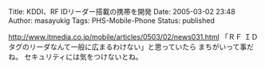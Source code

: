 Title: KDDI、RF IDリーダー搭載の携帯を開発
Date: 2005-03-02 23:48
Author: masayukig
Tags: PHS-Mobile-Phone
Status: published

<http://www.itmedia.co.jp/mobile/articles/0503/02/news031.html>
「ＲＦ ＩＤタグのリーダなんて一般に広まるわけない」と思っていたら
まちがいって事だね。
セキュリティには気をつけないとね。
